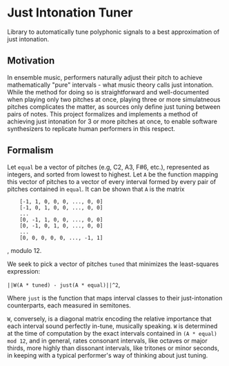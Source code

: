 # Just Intonation Tuner
Library to automatically tune polyphonic signals to a best approximation of just intonation.
## Motivation
In ensemble music, performers naturally adjust their pitch to achieve mathematically "pure" intervals - what music theory calls just intonation. While the method for doing so is straightforward and well-documented when playing only two pitches at once, playing three or more simulatneous pitches complicates the matter, as sources only define just tuning between pairs of notes. This project formalizes and implements a method of achieving just intonation for 3 or more pitches at once, to enable software synthesizers to replicate human performers in this respect. 
## Formalism
Let `equal` be a vector of pitches (e.g, C2, A3, F#6, etc.), represented as integers, and sorted from lowest to highest. Let `A` be the function mapping this vector of pitches to a vector of every interval formed by every pair of pitches contained in `equal`. It can be shown that `A` is the matrix

```
    [-1, 1, 0, 0, 0, ..., 0, 0]
    [-1, 0, 1, 0, 0, ..., 0, 0]
    ...
    [0, -1, 1, 0, 0, ..., 0, 0]
    [0, -1, 0, 1, 0, ..., 0, 0]
    ...
    [0, 0, 0, 0, 0, ..., -1, 1]
```
, modulo 12.

 We seek to pick a vector of pitches `tuned` that minimizes the least-squares expression:
 
`||W(A * tuned) - just(A * equal)||^2`,

Where `just` is the function that maps interval classes to their just-intonation counterparts, each measured in semitones.

`W`, conversely, is a diagonal matrix encoding the relative importance that each interval sound perfectly in-tune, musically speaking. `W` is determined at the time of computation by the exact intervals contained in `(A * equal) mod 12`, and in general, rates consonant intervals, like octaves or major thirds, more highly than dissonant intervals, like tritones or minor seconds, in keeping with a typical performer's way of thinking about just tuning.
